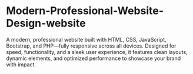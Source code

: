 # Modern-Professional-Website-Design-website
A modern, professional website built with HTML, CSS, JavaScript, Bootstrap, and PHP—fully responsive across all devices. Designed for speed, functionality, and a sleek user experience, it features clean layouts, dynamic elements, and optimized performance to showcase your brand with impact.
